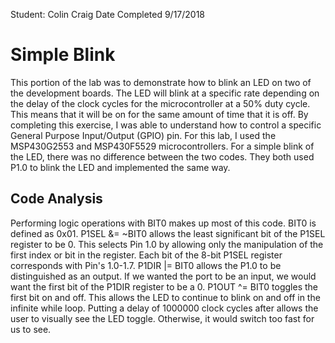 Student: Colin Craig 
Date Completed 9/17/2018

# Simple Blink
This portion of the lab was to demonstrate how to blink an LED on two of the development boards. The LED will blink at a specific rate depending on the delay of the clock cycles for the microcontroller at a 50% duty cycle. This means that it will be on for the same amount of time that it is off. By completing this exercise, I was able to understand how to control a specific General Purpose Input/Output (GPIO) pin. For this lab, I used the MSP430G2553 and MSP430F5529 microcontrollers. For a simple blink of the LED, there was no difference between the two codes. They both used P1.0 to blink the LED and implemented the same way. 

## Code Analysis
Performing logic operations with BIT0 makes up most of this code. BIT0 is defined as 0x01. P1SEL &= ~BIT0 allows the least significant bit of the P1SEL register to be 0. This selects Pin 1.0 by allowing only the manipulation of the first index or bit in the register. Each bit of the 8-bit P1SEL register corresponds with Pin's 1.0-1.7. P1DIR |= BIT0 allows the P1.0 to be distinguished as an output. If we wanted the port to be an input, we would want the first bit of the P1DIR register to be a 0. P1OUT ^= BIT0 toggles the first bit on and off. This allows the LED to continue to blink on and off in the infinite while loop. Putting a delay of 1000000 clock cycles after allows the user to visually see the LED toggle. Otherwise, it would switch too fast for us to see. 



